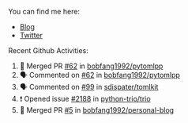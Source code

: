 You can find me here: 

* [Blog](https://csgrinding.xyz)
* [Twitter](https://twitter.com/BobFang1992)

Recent Github Activities:
<!--START_SECTION:activity-->
1. 🎉 Merged PR [#62](https://github.com/bobfang1992/pytomlpp/pull/62) in [bobfang1992/pytomlpp](https://github.com/bobfang1992/pytomlpp)
2. 🗣 Commented on [#62](https://github.com/bobfang1992/pytomlpp/issues/62) in [bobfang1992/pytomlpp](https://github.com/bobfang1992/pytomlpp)
3. 🗣 Commented on [#99](https://github.com/sdispater/tomlkit/issues/99) in [sdispater/tomlkit](https://github.com/sdispater/tomlkit)
4. ❗️ Opened issue [#2188](https://github.com/python-trio/trio/issues/2188) in [python-trio/trio](https://github.com/python-trio/trio)
5. 🎉 Merged PR [#5](https://github.com/bobfang1992/personal-blog/pull/5) in [bobfang1992/personal-blog](https://github.com/bobfang1992/personal-blog)
<!--END_SECTION:activity-->
